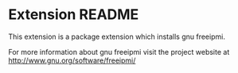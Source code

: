 # Extension README

This extension is a package extension which installs gnu freeipmi.

For more information about gnu freeipmi visit the project website at
http://www.gnu.org/software/freeipmi/

